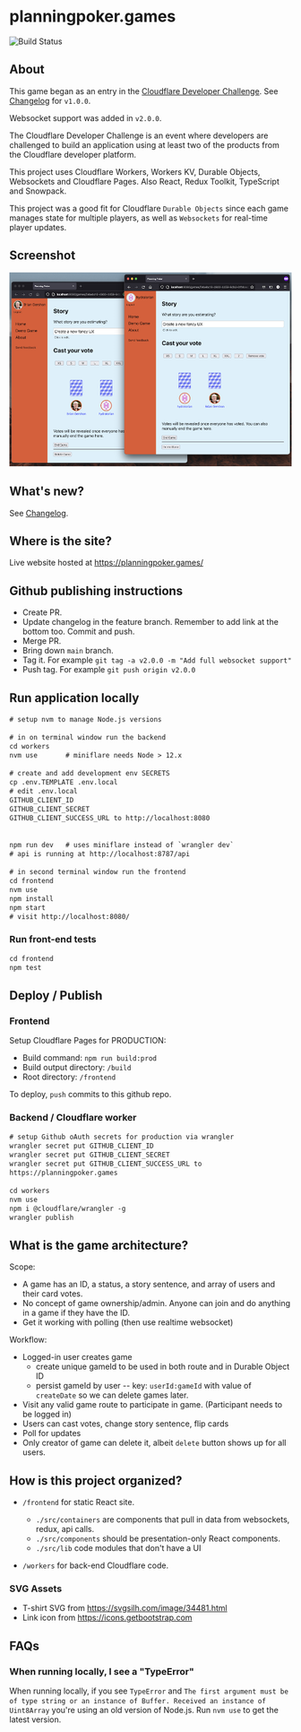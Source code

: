 # planningpoker.games

![Build Status](https://github.com/briangershon/planning-poker/workflows/Continuous%20Integration/badge.svg)

## About

This game began as an entry in the [Cloudflare Developer Challenge](https://challenge.developers.cloudflare.com). See [Changelog](./CHANGELOG.md) for `v1.0.0`.

Websocket support was added in `v2.0.0`.

The Cloudflare Developer Challenge is an event where developers are challenged to build an application using at least two of the products from the Cloudflare developer platform.

This project uses Cloudflare Workers, Workers KV, Durable Objects, Websockets and Cloudflare Pages. Also React, Redux Toolkit, TypeScript and Snowpack.

This project was a good fit for Cloudflare `Durable Objects` since each game manages state for multiple players, as well as `Websockets` for real-time player updates.

## Screenshot

![Planning Poker screenshot](planning-poker-screenshot.png?raw=true)

## What's new?

See [Changelog](./CHANGELOG.md).

## Where is the site?

Live website hosted at <https://planningpoker.games/>

## Github publishing instructions

- Create PR.
- Update changelog in the feature branch. Remember to add link at the bottom too. Commit and push.
- Merge PR.
- Bring down `main` branch.
- Tag it. For example `git tag -a v2.0.0 -m "Add full websocket support"`
- Push tag. For example `git push origin v2.0.0`

## Run application locally

    # setup nvm to manage Node.js versions

    # in on terminal window run the backend
    cd workers
    nvm use       # miniflare needs Node > 12.x

    # create and add development env SECRETS
    cp .env.TEMPLATE .env.local
    # edit .env.local
    GITHUB_CLIENT_ID
    GITHUB_CLIENT_SECRET
    GITHUB_CLIENT_SUCCESS_URL to http://localhost:8080


    npm run dev   # uses miniflare instead of `wrangler dev`
    # api is running at http://localhost:8787/api

    # in second terminal window run the frontend
    cd frontend
    nvm use
    npm install
    npm start
    # visit http://localhost:8080/

### Run front-end tests

    cd frontend
    npm test

## Deploy / Publish

### Frontend

Setup Cloudflare Pages for PRODUCTION:

- Build command: `npm run build:prod`
- Build output directory: `/build`
- Root directory: `/frontend`

To deploy, `push` commits to this github repo.

### Backend / Cloudflare worker

    # setup Github oAuth secrets for production via wrangler
    wrangler secret put GITHUB_CLIENT_ID
    wrangler secret put GITHUB_CLIENT_SECRET
    wrangler secret put GITHUB_CLIENT_SUCCESS_URL to https://planningpoker.games

    cd workers
    nvm use
    npm i @cloudflare/wrangler -g
    wrangler publish

## What is the game architecture?

Scope:

- A game has an ID, a status, a story sentence, and array of users and their card votes.
- No concept of game ownership/admin. Anyone can join and do anything in a game if they have the ID.
- Get it working with polling (then use realtime websocket)

Workflow:

- Logged-in user creates game
  - create unique gameId to be used in both route and in Durable Object ID
  - persist gameId by user -- key: `userId:gameId` with value of `createDate` so we can delete games later.
- Visit any valid game route to participate in game. (Participant needs to be logged in)
- Users can cast votes, change story sentence, flip cards
- Poll for updates
- Only creator of game can delete it, albeit `delete` button shows up for all users.

## How is this project organized?

- `/frontend` for static React site.

  - `./src/containers` are components that pull in data from websockets, redux, api calls.
  - `./src/components` should be presentation-only React components.
  - `./src/lib` code modules that don't have a UI

- `/workers` for back-end Cloudflare code.

### SVG Assets

- T-shirt SVG from <https://svgsilh.com/image/34481.html>
- Link icon from <https://icons.getbootstrap.com>

## FAQs

### When running locally, I see a "TypeError"

When running locally, if you see `TypeError` and `The first argument must be of type string or an instance of Buffer. Received an instance of Uint8Array` you're using an old version of Node.js. Run `nvm use` to get the latest version.
